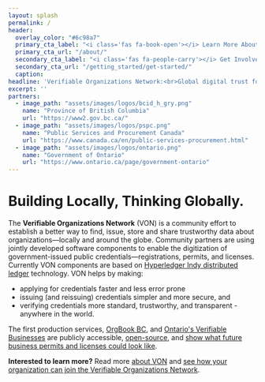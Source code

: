 ```yaml
---
layout: splash
permalink: /
header:
  overlay_color: "#6c98a7"
  primary_cta_label: "<i class='fas fa-book-open'></i> Learn More About VON"
  primary_cta_url: "/about/"
  secondary_cta_label: "<i class='fas fa-people-carry'></i> Get Involved"
  secondary_cta_url: "/getting_started/get-started/"
  caption:
headline: 'Verifiable Organizations Network:<br>Global digital trust for organizations'
excerpt: ''
partners:
  - image_path: "assets/images/logos/bcid_h_gry.png"
    name: "Province of British Columbia"
    url: "https://www2.gov.bc.ca/"
  - image_path: "assets/images/logos/pspc.png"
    name: "Public Services and Procurement Canada"
    url: "https://www.canada.ca/en/public-services-procurement.html"
  - image_path: "assets/images/logos/ontario.png"
    name: "Government of Ontario"
    url: "https://www.ontario.ca/page/government-ontario"
---
```


<h1>Building Locally, Thinking Globally.</h1>
<p>The <strong>Verifiable Organizations Network</strong> (VON) is a community effort to establish a better way to find, issue, store and share trustworthy data about organizations&mdash;locally and around the globe. Community partners are using jointly developed software components to enable the digitization of government-issued public credentials&mdash;registrations, permits, and licenses. Currently VON components are based on <a href="https://www.hyperledger.org/projects/hyperledger-indy">Hyperledger Indy distributed ledger</a> technology. VON helps by making:
  <ul>
    <li>applying for credentials faster and less error prone</li>
    <li>issuing (and reissuing) credentials simpler and more secure, and</li>
    <li>verifying credentials more standard, trustworthy, and transparent - anywhere in the world.</li>
  </ul>
</p>
<p>The first production services, <a href="https://orgbook.gov.bc.ca">OrgBook BC</a>, and <a href="https://www.von.gov.on.ca">Ontario's Verifiable Businesses</a> are publicly accessible, <a href="https://github.com/bcgov/TheOrgBook">open-source</a>, and <a href="https://orgbook.gov.bc.ca/organization/BC0914970" target="_blank">show what future business permits and licenses could look like</a>.</p>
<p><strong>Interested to learn more?</strong> Read more <a href="/about/">about VON</a> and <a href="/getting_started/get-started#types_of_von_-participants">see how your organization can join the Verifiable Organizations Network</a>.</p>

